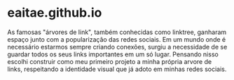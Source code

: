 # eaitae.github.io

As famosas "árvores de link", também conhecidas como linktree, ganharam espaço junto com a popularização das redes sociais. Em um mundo onde é necessário estarmos sempre criando conexões, surgiu a necessidade de se guardar todos os seus links importantes em um só lugar. 
Pensando nisso escolhi construir como meu primeiro projeto a <bold> minha </bold> própria arvore de links, respeitando a identidade visual que já adoto em minhas redes sociais.  
